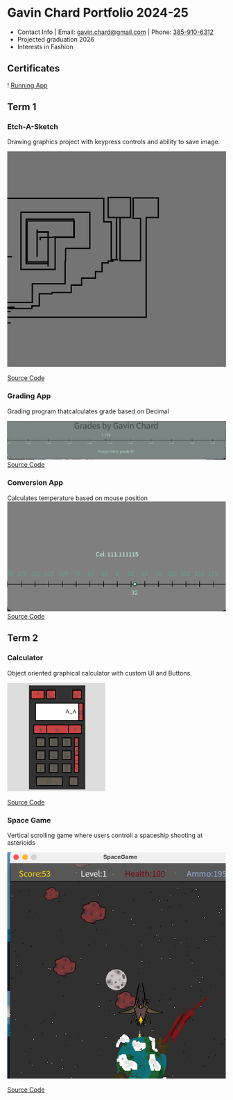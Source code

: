 # Gavin Chard Portfolio 2024-25
* Contact Info | Email: [gavin.chard@gmail.com](gavin.chard@gmail.com) | Phone: [385-910-6312](385-910-6312)
* Projected graduation 2026
* Interests in Fashion

## Certificates

! [Running App]()

## Term 1 
### Etch-A-Sketch
Drawing graphics project with keypress controls and ability to save image.

![Running App](https://github.com/GavinC07/ppf/blob/main/images/EtchASketch.png?raw=true)

[Source Code](https://github.com/GavinC07/ppf/tree/main/src/etchASketch)

### Grading App
Grading program thatcalculates grade based on Decimal

![Running App](https://github.com/GavinC07/ppf/blob/main/images/GradingApp.png?raw=true)
[Source Code](https://github.com/GavinC07/ppf/tree/main/src/gradingApp)

### Conversion App
Calculates temperature based on mouse position
![Running App](https://github.com/GavinC07/ppf/blob/main/images/ConversionApp.png?raw=true)
[Source Code](https://github.com/GavinC07/ppf/tree/main/src/ConversionApp)

## Term 2
### Calculator
Object oriented graphical calculator with custom UI and Buttons.

![Running App](https://github.com/GavinC07/ppf/blob/main/images/Calc1.png?raw=true)

[Source Code](https://github.com/GavinC07/ppf/tree/main/src/Calc_App)

### Space Game
Vertical scrolling game where users controll a spaceship shooting at asterioids

![Running App](https://github.com/GavinC07/ppf/blob/main/images/SpaceGame.png?raw=true)

[Source Code](https://github.com/GavinC07/ppf/tree/main/src/SpaceGame)
